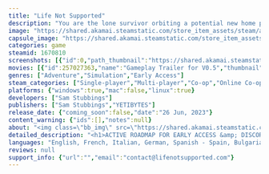 ```yaml
---
title: "Life Not Supported"
description: "You are the lone survivor orbiting a potential new home planet, tethered to what’s left of your ship. Gather nearby debris and assemble a make-shift vessel in an attempt to survive the harsh realities of space. Maybe you'll live long enough to uncover the truth behind the ship's malfunction..."
image: "https://shared.akamai.steamstatic.com/store_item_assets/steam/apps/1670810/header.jpg?t=1731587057"
capsule_image: "https://shared.akamai.steamstatic.com/store_item_assets/steam/apps/1670810/capsule_231x87.jpg?t=1731587057"
categories: game
steamid: 1670810
screenshots: [{"id":0,"path_thumbnail":"https://shared.akamai.steamstatic.com/store_item_assets/steam/apps/1670810/ss_5ad2b01c4522d724b3005f4c33134025248f4c33.600x338.jpg?t=1731587057","path_full":"https://shared.akamai.steamstatic.com/store_item_assets/steam/apps/1670810/ss_5ad2b01c4522d724b3005f4c33134025248f4c33.1920x1080.jpg?t=1731587057"},{"id":1,"path_thumbnail":"https://shared.akamai.steamstatic.com/store_item_assets/steam/apps/1670810/ss_c653abc9dd064689a4aa30567c4d6002dadeeb56.600x338.jpg?t=1731587057","path_full":"https://shared.akamai.steamstatic.com/store_item_assets/steam/apps/1670810/ss_c653abc9dd064689a4aa30567c4d6002dadeeb56.1920x1080.jpg?t=1731587057"},{"id":2,"path_thumbnail":"https://shared.akamai.steamstatic.com/store_item_assets/steam/apps/1670810/ss_b8c5d4fe175afc1b04190b40ff1c6c5b52d9454d.600x338.jpg?t=1731587057","path_full":"https://shared.akamai.steamstatic.com/store_item_assets/steam/apps/1670810/ss_b8c5d4fe175afc1b04190b40ff1c6c5b52d9454d.1920x1080.jpg?t=1731587057"},{"id":3,"path_thumbnail":"https://shared.akamai.steamstatic.com/store_item_assets/steam/apps/1670810/ss_87f6c5733ce10524188b3312a5fb88f4afc47a7c.600x338.jpg?t=1731587057","path_full":"https://shared.akamai.steamstatic.com/store_item_assets/steam/apps/1670810/ss_87f6c5733ce10524188b3312a5fb88f4afc47a7c.1920x1080.jpg?t=1731587057"},{"id":4,"path_thumbnail":"https://shared.akamai.steamstatic.com/store_item_assets/steam/apps/1670810/ss_3bbd724aa148496836f0b716baa1cbaa23c98e1a.600x338.jpg?t=1731587057","path_full":"https://shared.akamai.steamstatic.com/store_item_assets/steam/apps/1670810/ss_3bbd724aa148496836f0b716baa1cbaa23c98e1a.1920x1080.jpg?t=1731587057"},{"id":5,"path_thumbnail":"https://shared.akamai.steamstatic.com/store_item_assets/steam/apps/1670810/ss_438c4ab279444a8fd3e298a6f5a9c846df498327.600x338.jpg?t=1731587057","path_full":"https://shared.akamai.steamstatic.com/store_item_assets/steam/apps/1670810/ss_438c4ab279444a8fd3e298a6f5a9c846df498327.1920x1080.jpg?t=1731587057"},{"id":6,"path_thumbnail":"https://shared.akamai.steamstatic.com/store_item_assets/steam/apps/1670810/ss_390fcefa351a9380fc97292cbdaa41e8f0a8d44a.600x338.jpg?t=1731587057","path_full":"https://shared.akamai.steamstatic.com/store_item_assets/steam/apps/1670810/ss_390fcefa351a9380fc97292cbdaa41e8f0a8d44a.1920x1080.jpg?t=1731587057"},{"id":7,"path_thumbnail":"https://shared.akamai.steamstatic.com/store_item_assets/steam/apps/1670810/ss_be88506bc36d9819ceab1f7844f54350a405efd6.600x338.jpg?t=1731587057","path_full":"https://shared.akamai.steamstatic.com/store_item_assets/steam/apps/1670810/ss_be88506bc36d9819ceab1f7844f54350a405efd6.1920x1080.jpg?t=1731587057"},{"id":8,"path_thumbnail":"https://shared.akamai.steamstatic.com/store_item_assets/steam/apps/1670810/ss_6230c0e6ae51809826398bfb7c1f26fc3b03742b.600x338.jpg?t=1731587057","path_full":"https://shared.akamai.steamstatic.com/store_item_assets/steam/apps/1670810/ss_6230c0e6ae51809826398bfb7c1f26fc3b03742b.1920x1080.jpg?t=1731587057"},{"id":9,"path_thumbnail":"https://shared.akamai.steamstatic.com/store_item_assets/steam/apps/1670810/ss_2ca633bfa7516351b720f5f934dc993d12bbd68e.600x338.jpg?t=1731587057","path_full":"https://shared.akamai.steamstatic.com/store_item_assets/steam/apps/1670810/ss_2ca633bfa7516351b720f5f934dc993d12bbd68e.1920x1080.jpg?t=1731587057"},{"id":10,"path_thumbnail":"https://shared.akamai.steamstatic.com/store_item_assets/steam/apps/1670810/ss_33cc483658c1fe1b9b1955c331168d9cc46d6a60.600x338.jpg?t=1731587057","path_full":"https://shared.akamai.steamstatic.com/store_item_assets/steam/apps/1670810/ss_33cc483658c1fe1b9b1955c331168d9cc46d6a60.1920x1080.jpg?t=1731587057"}]
movies: [{"id":257027363,"name":"Gameplay Trailer for V0.5","thumbnail":"https://shared.akamai.steamstatic.com/store_item_assets/steam/apps/257027363/movie.293x165.jpg?t=1718357623","webm":{"480":"http://video.akamai.steamstatic.com/store_trailers/257027363/movie480_vp9.webm?t=1718357623","max":"http://video.akamai.steamstatic.com/store_trailers/257027363/movie_max_vp9.webm?t=1718357623"},"mp4":{"480":"http://video.akamai.steamstatic.com/store_trailers/257027363/movie480.mp4?t=1718357623","max":"http://video.akamai.steamstatic.com/store_trailers/257027363/movie_max.mp4?t=1718357623"},"highlight":true},{"id":256946717,"name":"(OLD & OUTDATED) Gameplay Trailer for V0.03.1","thumbnail":"https://shared.akamai.steamstatic.com/store_item_assets/steam/apps/256946717/movie.293x165.jpg?t=1717168616","webm":{"480":"http://video.akamai.steamstatic.com/store_trailers/256946717/movie480_vp9.webm?t=1717168616","max":"http://video.akamai.steamstatic.com/store_trailers/256946717/movie_max_vp9.webm?t=1717168616"},"mp4":{"480":"http://video.akamai.steamstatic.com/store_trailers/256946717/movie480.mp4?t=1717168616","max":"http://video.akamai.steamstatic.com/store_trailers/256946717/movie_max.mp4?t=1717168616"},"highlight":false}]
genres: ["Adventure","Simulation","Early Access"]
steam_categories: ["Single-player","Multi-player","Co-op","Online Co-op","Family Sharing"]
platforms: {"windows":true,"mac":false,"linux":true}
developers: ["Sam Stubbings"]
publishers: ["Sam Stubbings","YETIBYTES"]
release_date: {"coming_soon":false,"date":"26 Jun, 2023"}
content_warning: {"ids":[],"notes":null}
about: "<img class=\"bb_img\" src=\"https://shared.akamai.steamstatic.com/store_item_assets/steam/apps/1670810/extras/whatis.png?t=1731587057\" /><br>Life Not Supported is a space-survival game set in orbit of a far away planet - a possible new location for civilisation. Disaster struck, of unknown origin, and you are the lone survivor tethered to what's left of your ship. Gather nearby debris and scramble together a new vessel with your trusty roll of duct tape, in an attempt to survive the harsh realities of space. Maybe then you'll live long enough to uncover the truth behind the ships malfunction... <br><br><br><img class=\"bb_img\" src=\"https://shared.akamai.steamstatic.com/store_item_assets/steam/apps/1670810/extras/new-Debris.png?t=1731587057\" /><br>Tether yourself in and float into the void to gather precious resources as they drift on by. Secure air tanks to your &quot;ship&quot; with tape in an attempt to navigate and find different and more useful objects.<br><br><br><img class=\"bb_img\" src=\"https://shared.akamai.steamstatic.com/store_item_assets/steam/apps/1670810/extras/new-build.png?t=1731587057\" /><br>Use what you have scavenged to cobble together platforms and walls to improve the size and function of your new home. It might not look like much, but a solid structure is the difference between living and dying out here.<br><br><br><img class=\"bb_img\" src=\"https://shared.akamai.steamstatic.com/store_item_assets/steam/apps/1670810/extras/new-survive.png?t=1731587057\" /><br>Fill up your Spacesuit Ingestion Pipe (SIP) Container, melt ice to quench your thirst, and take up space-botany in an attempt to survive this inhospitable vacuum you now call home. Don't forget to keep an eye on your O2 supply, there should be some spare tanks around here somewhere...<br><br><br><img class=\"bb_img\" src=\"https://shared.akamai.steamstatic.com/store_item_assets/steam/apps/1670810/extras/new-explore.png?t=1731587057\" /><br>Explore the various belts that orbit this strange planet, maybe you can piece together what happened to the ship and the crew...<h2 class=\"bb_tag\">List of Current Features</h2><ul class=\"bb_ul\"><li> Survive a harsh space environment alone or with friends.<br></li><li> Craft crucial tools to aid in your attempt to take on the void.<br></li><li> Build a structure than can both withstand the asteroid showers and function as a home.<br></li><li> Decorate your home with objects you find floating by.<br></li><li> Explore 10 biomes over two belts (with more coming soon).<br></li><li> Begin discovering the mystery surrounding your perilous situation.<br></li><li> Enjoy the ever evolving nature of an early access game, that has enjoyed over 30 updates/patches since launch (June 26th 2023) with no sign of slowing down!</li></ul>"
detailed_description: "<h1>ACTIVE ROADMAP FOR EARLY ACCESS &amp; DISCORD SERVER LINK</h1><p><p class=\"bb_paragraph\"><img class=\"bb_img\" src=\"https://shared.akamai.steamstatic.com/store_item_assets/steam/apps/1670810/extras/roadmap-oct.png?t=1731587057\" /></p><p class=\"bb_paragraph\">Updates may change based on community feedback. See side panel for Discord link.</p></p><br><h1>About the Game</h1><img class=\"bb_img\" src=\"https://shared.akamai.steamstatic.com/store_item_assets/steam/apps/1670810/extras/whatis.png?t=1731587057\" /><br>Life Not Supported is a space-survival game set in orbit of a far away planet - a possible new location for civilisation. Disaster struck, of unknown origin, and you are the lone survivor tethered to what's left of your ship. Gather nearby debris and scramble together a new vessel with your trusty roll of duct tape, in an attempt to survive the harsh realities of space. Maybe then you'll live long enough to uncover the truth behind the ships malfunction... <br><br><br><img class=\"bb_img\" src=\"https://shared.akamai.steamstatic.com/store_item_assets/steam/apps/1670810/extras/new-Debris.png?t=1731587057\" /><br>Tether yourself in and float into the void to gather precious resources as they drift on by. Secure air tanks to your &quot;ship&quot; with tape in an attempt to navigate and find different and more useful objects.<br><br><br><img class=\"bb_img\" src=\"https://shared.akamai.steamstatic.com/store_item_assets/steam/apps/1670810/extras/new-build.png?t=1731587057\" /><br>Use what you have scavenged to cobble together platforms and walls to improve the size and function of your new home. It might not look like much, but a solid structure is the difference between living and dying out here.<br><br><br><img class=\"bb_img\" src=\"https://shared.akamai.steamstatic.com/store_item_assets/steam/apps/1670810/extras/new-survive.png?t=1731587057\" /><br>Fill up your Spacesuit Ingestion Pipe (SIP) Container, melt ice to quench your thirst, and take up space-botany in an attempt to survive this inhospitable vacuum you now call home. Don't forget to keep an eye on your O2 supply, there should be some spare tanks around here somewhere...<br><br><br><img class=\"bb_img\" src=\"https://shared.akamai.steamstatic.com/store_item_assets/steam/apps/1670810/extras/new-explore.png?t=1731587057\" /><br>Explore the various belts that orbit this strange planet, maybe you can piece together what happened to the ship and the crew...<h2 class=\"bb_tag\">List of Current Features</h2><ul class=\"bb_ul\"><li> Survive a harsh space environment alone or with friends.<br></li><li> Craft crucial tools to aid in your attempt to take on the void.<br></li><li> Build a structure than can both withstand the asteroid showers and function as a home.<br></li><li> Decorate your home with objects you find floating by.<br></li><li> Explore 10 biomes over two belts (with more coming soon).<br></li><li> Begin discovering the mystery surrounding your perilous situation.<br></li><li> Enjoy the ever evolving nature of an early access game, that has enjoyed over 30 updates/patches since launch (June 26th 2023) with no sign of slowing down!</li></ul>"
languages: "English, French, Italian, German, Spanish - Spain, Bulgarian, Czech, Danish, Dutch, Finnish, Greek, Hungarian, Japanese, Korean, Norwegian, Polish, Portuguese - Brazil, Portuguese - Portugal, Romanian, Russian, Simplified Chinese, Swedish, Thai, Turkish, Ukrainian, Catalan"
reviews: null
support_info: {"url":"","email":"contact@lifenotsupported.com"}
---
```


